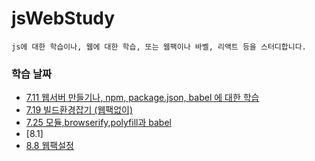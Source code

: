 # jsWebStudy

```
js에 대한 학습이나, 웹에 대한 학습, 또는 웹팩이나 바벨, 리액트 등을 스터디합니다.
```

### 학습 날짜

- [7.11 웹서버 만들기나, npm, package.json, babel 에 대한 학습](./7.11)
- [7.19 빌드환경잡기 (웹팩없이)](./7.19)
- [7.25 모듈,browserify,polyfill과 babel](./7.25)
- [8.1]
- [8.8 웹팩설정](/8.8)
